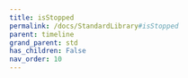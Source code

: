 ```yaml
---
title: isStopped
permalink: /docs/StandardLibrary#isStopped
parent: timeline
grand_parent: std
has_children: False
nav_order: 10
---
```

